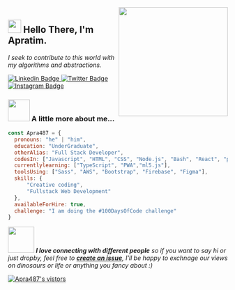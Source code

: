 <img align="right" src="https://media.giphy.com/media/d31vTpVi1LAcDvdm/giphy.gif" width="250">

<h2 align="left"><img src="https://raw.githubusercontent.com/sidbelbase/sidbelbase/master/wave.gif" width="30px"><strong> Hello There, I'm Apratim.</strong>
</h2>
<p align="left"><em>I seek to contribute to this world with my algorithms and abstractions. </em></p>
<a target="_blank" href="https://www.linkedin.com/in/apratim-mahata/">
<img src="https://img.shields.io/badge/-APRATIM-blue?style=for-the-badge&logo=Linkedin&logoColor=white&link=https://linkedin.com/in/apratim-mahata/" alt="Linkedin Badge">
</a>
<a target="_blank" href="https://twitter.com/ApratimMahata">
<img src="https://img.shields.io/badge/APRATIM-1ca0f1?style=for-the-badge&logo=twitter&logoColor=white&link=https://twitter.com/ApratimMahata" alt="Twitter Badge">
</a>
<a target="_blank" href="https://www.instagram.com/apratim266/">
<img src="https://img.shields.io/badge/-APRATIM-E1306C?style=for-the-badge&logo=Instagram&logoColor=white&link=https://instagram.com/apratim266/" alt="Instagram Badge">
</a>

 ### <img src="https://media.giphy.com/media/VgCDAzcKvsR6OM0uWg/giphy.gif" width="50"> A little more about me... 

```javascript
const Apra487 = {
  pronouns: "he" | "him",
  education: "UnderGraduate",
  otherAlias: "Full Stack Developer",
  codesIn: ["Javascript", "HTML", "CSS", "Node.js", "Bash", "React", "p5.js"],
  currentlylearning: ["TypeScript", "PWA","ml5.js"],
  toolsUsing: ["Sass", "AWS", "Bootstrap", "Firebase", "Figma"],
  skills: {
      "Creative coding",
      "Fullstack Web Development"
  },
  availableForHire: true,
  challenge: "I am doing the #100DaysOfCode challenge"
}
```



<img src="https://media.giphy.com/media/LnQjpWaON8nhr21vNW/giphy.gif" width="60"> <em><b>I love connecting with different people</b> so if you want to say hi or just dropby, feel free to <a target="_blank" href="https://github.com/Apra487/Apra487/issues/new"><strong> create an issue</strong></a>, I'll be happy to exchnage our views on dinosaurs or life or anything you fancy about :)</b> </em>


<a target="_blank" href="https://github.com/Apra487/Apra487/">
<img src="https://img.shields.io/badge/dynamic/json?url=https://api.countapi.xyz/hit/visitor-badge/Apra487&style=for-the-badge&label=visitors&query=value&color=0F0F1A&labelColor=0F0F1A" alt="Apra487's vistors">
</a>


